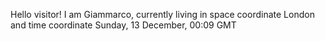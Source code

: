 Hello visitor! I am Giammarco, currently living in space coordinate London and time coordinate Sunday, 13 December, 00:09 GMT
